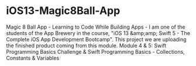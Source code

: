 # iOS13-Magic8Ball-App
Magic 8 Ball App - Learning to Code While Building Apps - I am one of the students of the App Brewery in the course, "iOS 13 &amp;amp;amp; Swift 5 - The Complete iOS App Development Bootcamp". This project we are uploading the finished product coming from this module. Module 4  &amp; 5: Swift Programming Basics Challenge &amp; Swift Programming Basics - Collections, Constants &amp; Variables 
